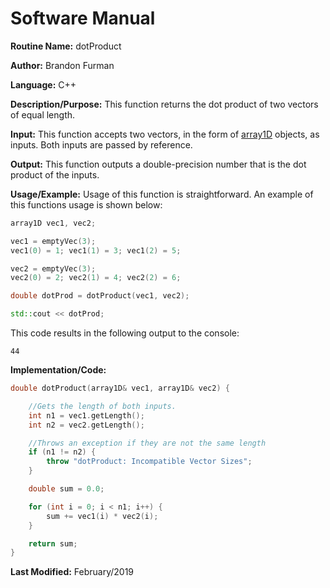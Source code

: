 # Software Manual

**Routine Name:** dotProduct

**Author:** Brandon Furman

**Language:** C++

**Description/Purpose:** This function returns the dot product of two vectors of equal length.

**Input:** This function accepts two vectors, in the form of [array1D](https://brandonfurman.github.io/math5610/SoftwareManual/DataStructures/array1D) objects, as inputs. Both inputs are passed by reference.

**Output:** This function outputs a double-precision number that is the dot product of the inputs.

**Usage/Example:** Usage of this function is straightforward. An example of this functions usage is shown below:
```cpp
array1D vec1, vec2;

vec1 = emptyVec(3);
vec1(0) = 1; vec1(1) = 3; vec1(2) = 5;

vec2 = emptyVec(3);
vec2(0) = 2; vec2(1) = 4; vec2(2) = 6;

double dotProd = dotProduct(vec1, vec2);

std::cout << dotProd;
```
This code results in the following output to the console:
```
44
```

**Implementation/Code:**

```cpp
double dotProduct(array1D& vec1, array1D& vec2) {

	//Gets the length of both inputs.
	int n1 = vec1.getLength();
	int n2 = vec2.getLength();

	//Throws an exception if they are not the same length
	if (n1 != n2) {
		throw "dotProduct: Incompatible Vector Sizes";
	}

	double sum = 0.0;

	for (int i = 0; i < n1; i++) {
		sum += vec1(i) * vec2(i);
	}

	return sum;
}
```

**Last Modified:** February/2019